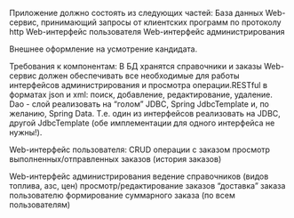 Приложение должно состоять из следующих частей:
База данных
Web-сервис, принимающий запросы от клиентских программ по протоколу http
Web-интерфейс пользователя
Web-интерфейс администрирования

Внешнее оформление на усмотрение кандидата.

Требования к компонентам:
В БД хранятся справочники и заказы
Web-сервис должен обеспечивать все необходимые для работы интерфейсов администрирования и просмотра операции.RESTful в форматах json и xml: поиск, добавление, редактирование, удаление. 
Dao - слой реализовать на “голом” JDBC, Spring JdbcTemplate и, по желанию, Spring Data. Т.е. один из интерфейсов реализовать на JDBC, другой JdbcTemplate (обе имплементации для одного интерфейса не нужны!).

Web-интерфейс пользователя:
CRUD операции с заказом
просмотр выполненных/отправленных заказов (история заказов)

Web-интерфейс администрирования
ведение справочников (видов топлива, азс, цен)
просмотр/редактирование заказов
“доставка” заказа пользователю
формирование суммарного заказа (по всем пользователям)


